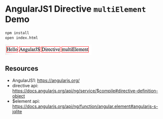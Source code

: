 AngularJS1 Directive `multiElement` Demo
========================================

```
npm install
open index.html
```

![demo](./images/demo.jpg)

Resources
---------

- AngularJS1: <https://angularjs.org/>
- directive api: <https://docs.angularjs.org/api/ng/service/$compile#directive-definition-object>
- $element api: <https://docs.angularjs.org/api/ng/function/angular.element#angularjs-s-jqlite>